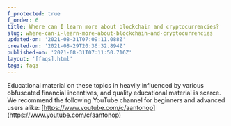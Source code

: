 ```yaml
---
f_protected: true
f_order: 6
title: Where can I learn more about blockchain and cryptocurrencies?
slug: where-can-i-learn-more-about-blockchain-and-cryptocurrencies
updated-on: '2021-08-31T07:09:11.088Z'
created-on: '2021-08-29T20:36:32.894Z'
published-on: '2021-08-31T07:11:50.716Z'
layout: '[faqs].html'
tags: faqs
---
```


Educational material on these topics in heavily influenced by various obfuscated financial incentives, and quality educational material is scarce. We recommend the following YouTube channel for beginners and advanced users alike: [https://www.youtube.com/c/aantonop](https://www.youtube.com/c/aantonop)

